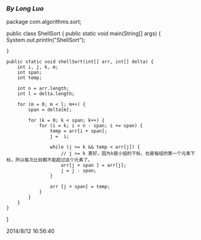 
### ***By Long Luo***






package com.algorithms.sort;

public class ShellSort {
    public static void main(String[] args) {
        System.out.println("ShellSort");

    }

    public static void shellSort(int[] arr, int[] delta) {
        int i, j, k, m;
        int span;
        int temp;

        int n = arr.length;
        int l = delta.length;

        for (m = 0; m < l; m++) {
            span = delta[m];

            for (k = 0; k < span; k++) {
                for (i = k; i < n - span; i += span) {
                    temp = arr[i + span];
                    j =  i;

                    while (j >= k && temp < arr[j]) {
                        // j >= k 更好，因为k是小组的下标，也是每组的第一个元素下标，所以每次比较都不能超过这个元素了。
                        arr[j + span ] = arr[j];
                        j = j - span;
                    }

                    arr [j + span] = temp;
                }
            }
        }
    }
}







2014/8/12 16:56:40 
